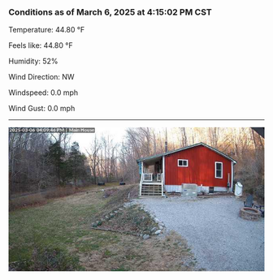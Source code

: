 ### Conditions as of March 6, 2025 at 4:15:02 PM CST 

Temperature: 44.80 &deg;F

Feels like: 44.80 &deg;F

Humidity: 52%

Wind Direction: NW

Windspeed: 0.0 mph

Wind Gust: 0.0 mph

---

<img src="./images/latest.jpeg"/>

